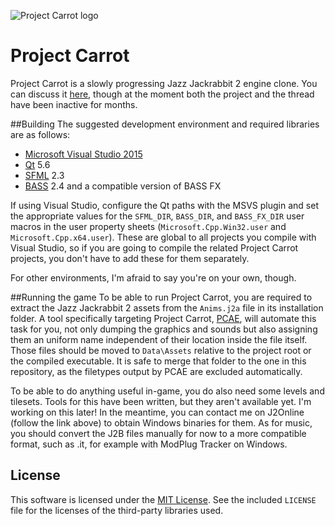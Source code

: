 ![Project Carrot logo](https://raw.githubusercontent.com/soulweaver91/project-carrot/master/Data/PCLogo-300px.png)

# Project Carrot
Project Carrot is a slowly progressing Jazz Jackrabbit 2 engine clone. You can discuss it
[here](http://www.jazz2online.com/jcf/showthread.php?t=19535), though at the moment both
the project and the thread have been inactive for months.

##Building
The suggested development environment and required libraries are as follows:

* [Microsoft Visual Studio 2015](http://www.visualstudio.com/)
* [Qt](http://qt-project.org/downloads) 5.6
* [SFML](http://www.sfml-dev.org/download.php) 2.3
* [BASS](http://www.un4seen.com/bass.html) 2.4 and a compatible version of BASS FX

If using Visual Studio, configure the Qt paths with the MSVS plugin and set the appropriate
values for the `SFML_DIR`, `BASS_DIR`, and `BASS_FX_DIR` user macros in the user property
sheets (`Microsoft.Cpp.Win32.user` and `Microsoft.Cpp.x64.user`). These are global to
all projects you compile with Visual Studio, so if you are going to compile the related
Project Carrot projects, you don't have to add these for them separately.

For other environments, I'm afraid to say you're on your own, though.

##Running the game
To be able to run Project Carrot, you are required to extract the Jazz Jackrabbit 2 assets from
the `Anims.j2a` file in its installation folder. A tool specifically targeting Project Carrot,
[PCAE](https://github.com/soulweaver91/project-carrot-pcae), will automate this task for you,
not only dumping the graphics and sounds but also assigning them an uniform name independent of
their location inside the file itself. Those files should be moved to `Data\Assets` relative
to the project root or the compiled executable. It is safe to merge that folder to the one in
this repository, as the filetypes output by PCAE are excluded automatically.

To be able to do anything useful in-game, you do also need some levels and tilesets. Tools for
this have been written, but they aren't available yet. I'm working on this later! In the meantime,
you can contact me on J2Online (follow the link above) to obtain Windows binaries for them.
As for music, you should convert the J2B files manually for now to a more compatible format,
such as .it, for example with ModPlug Tracker on Windows.

## License
This software is licensed under the [MIT License](https://opensource.org/licenses/MIT).
See the included `LICENSE` file for the licenses of the third-party libraries used.
